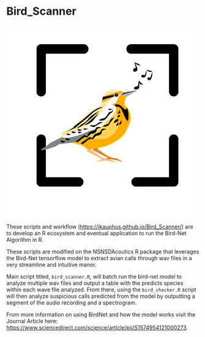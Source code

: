 # Bird_Scanner

![image](./img/logo_bird_scanner.png)

These scripts and workflow (https://jkauphus.github.io/Bird_Scanner/) are to develop an R ecosystem and eventual application to run the Bird-Net Algorithm in R.

These scripts are modified on the NSNSDAcoutics R package that leverages the Bird-Net tensorflow model to extract avian calls through wav files in a very streamline and intuitive manor.

Main script titled, `bird_scanner.R`, will batch run the bird-net model to analyze multiple wav files and output a table with the predicts species within each wave file analyzed. From there, using the `bird_checker.R` script will then analyze suspicious calls predicted from the model by outputting a segment of the audio recording and a spectrogram.

From more information on using BirdNet and how the model works visit the Journal Article here: https://www.sciencedirect.com/science/article/pii/S1574954121000273.
